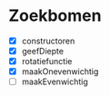 # Zoekbomen

- [x] constructoren
- [x] geefDiepte
- [x] rotatiefunctie
- [x] maakOnevenwichtig
- [ ] maakEvenwichtig
